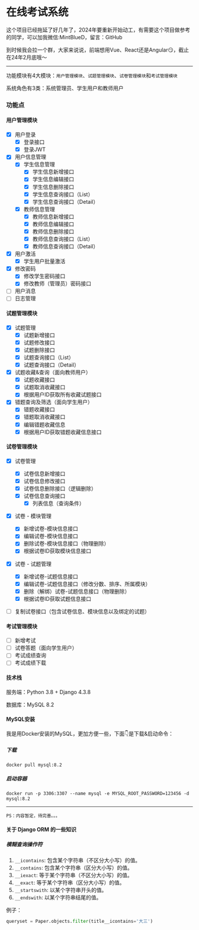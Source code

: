 # 在线考试系统
这个项目已经拖延了好几年了，2024年要重新开始动工，有需要这个项目做参考的同学，可以加我微信:MintBlueD，留言：GitHub  

到时候我会拉一个群，大家来说说，前端想用Vue、React还是Angular😏，截止在24年2月底哦～

---

功能模块有4大模块：`用户管理模块`、`试题管理模块`、`试卷管理模块`和`考试管理模块`

系统角色有3类：系统管理员、学生用户和教师用户

### 功能点  
#### 用户管理模块

+ [x] 用户登录
  - [x] 登录接口  
  - [x] 登录JWT
 + [x] 用户信息管理  
   - [x] 学生信息管理
     - [x] 学生信息新增接口
     - [x] 学生信息编辑接口
     - [x] 学生信息删除接口
     - [x] 学生信息查询接口（List）
     - [x] 学生信息查询接口（Detail）
   - [x] 教师信息管理
     - [x] 教师信息新增接口
     - [x] 教师信息编辑接口
     - [x] 教师信息删除接口
     - [x] 教师信息查询接口（List）
     - [x] 教师信息查询接口（Detail）
 + [x] 用户激活   
   - [x] 学生用户批量激活
 + [x] 修改密码
   - [x] 修改学生密码接口
   - [x]   修改教师（管理员）密码接口
 + [ ] 用户消息  
 + [ ] 日志管理  

####  试题管理模块

 + [x] 试题管理
   + [x] 试题新增接口
   + [x] 试题修改接口
   + [x] 试题删除接口
   + [x] 试题查询接口（List）
   + [x] 试题查询接口（Detail）
 + [x] 试题收藏&查询（面向教师用户）
   + [x] 试题收藏接口
   + [x] 试题取消收藏接口
   + [x] 根据用户ID获取所有收藏试题接口

 + [x] 错题查询及筛选（面向学生用户）
   - [x] 错题收藏接口
   - [x] 错题取消收藏接口
   - [x] 编辑错题收藏信息
   - [x] 根据用户ID获取错题收藏信息接口  

####  试卷管理模块

+ [x] 试卷管理
   + [x] 试卷信息新增接口
   + [x] 试卷信息修改接口
   + [x] 试卷信息删除接口（逻辑删除）
   + [x] 试卷信息查询接口
     - [x] 列表信息（查询条件）
+ [x] 试卷 - 模块管理
  - [x] 新增试卷-模块信息接口
  - [x] 编辑试卷-模块信息接口
  - [x] 删除试卷-模块信息接口（物理删除）
  - [x] 根据试卷ID获取模块信息接口
+ [x] 试卷 - 试题管理
  - [x] 新增试卷-试题信息接口
  - [x] 编辑试卷-试题信息接口（修改分数、排序、所属模块）
  - [x] 删除（解绑）试卷-试题信息接口（物理删除）
  - [x] 根据试卷ID获取试题信息接口
+ [ ] 复制试卷接口（包含试卷信息、模块信息以及绑定的试题）


####  考试管理模块

 + [ ] 新增考试  
 + [ ] 试卷答题（面向学生用户）  
 + [ ] 考试成绩查询  
 + [ ] 考试成绩下载  

#### 技术栈
服务端：Python 3.8 + Django 4.3.8

数据库：MySQL 8.2

#### MySQL安装
我是用Docker安装的MySQL，更加方便一些，下面👇是下载&启动命令：  
##### 下载

```
docker pull mysql:8.2
```

##### 启动容器  

```
docker run -p 3306:3307 --name mysql -e MYSQL_ROOT_PASSWORD=123456 -d mysql:8.2
```


---
    PS：内容暂定，待完善。。。

#### 关于 Django ORM 的一些知识

##### 模糊查询操作符

1. `__icontains`: 包含某个字符串（不区分大小写）的值。
2. `__contains`: 包含某个字符串（区分大小写）的值。
3. `__iexact`: 等于某个字符串（不区分大小写）的值。
4. `__exact`: 等于某个字符串（区分大小写）的值。
5. `__startswith`: 以某个字符串开头的值。
6. `__endswith`: 以某个字符串结尾的值。

例子：

```python
queryset = Paper.objects.filter(title__icontains='大三')
```

